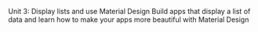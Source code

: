 Unit 3: Display lists and use Material Design
Build apps that display a list of data and learn how to make your apps more beautiful with Material Design